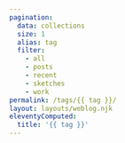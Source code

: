```yaml
---
pagination:
  data: collections
  size: 1
  alias: tag
  filter:
    - all
    - posts
    - recent
    - sketches
    - work
permalink: /tags/{{ tag }}/
layout: layouts/weblog.njk
eleventyComputed:
  title: '{{ tag }}'
---
```


